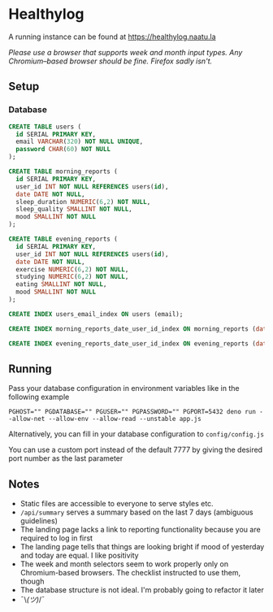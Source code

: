 # Healthylog

A running instance can be found at https://healthylog.naatu.la

*Please use a browser that supports week and month input types. Any Chromium–based browser should be fine. Firefox sadly isn't.*

## Setup

### Database

```sql
CREATE TABLE users (
  id SERIAL PRIMARY KEY,
  email VARCHAR(320) NOT NULL UNIQUE,
  password CHAR(60) NOT NULL
);

CREATE TABLE morning_reports (
  id SERIAL PRIMARY KEY,
  user_id INT NOT NULL REFERENCES users(id),
  date DATE NOT NULL,
  sleep_duration NUMERIC(6,2) NOT NULL,
  sleep_quality SMALLINT NOT NULL,
  mood SMALLINT NOT NULL
);

CREATE TABLE evening_reports (
  id SERIAL PRIMARY KEY,
  user_id INT NOT NULL REFERENCES users(id),
  date DATE NOT NULL,
  exercise NUMERIC(6,2) NOT NULL,
  studying NUMERIC(6,2) NOT NULL,
  eating SMALLINT NOT NULL,
  mood SMALLINT NOT NULL
);

CREATE INDEX users_email_index ON users (email);

CREATE INDEX morning_reports_date_user_id_index ON morning_reports (date, user_id);

CREATE INDEX evening_reports_date_user_id_index ON evening_reports (date, user_id);
```

## Running
Pass your database configuration in environment variables like in the following example
```
PGHOST="" PGDATABASE="" PGUSER="" PGPASSWORD="" PGPORT=5432 deno run --allow-net --allow-env --allow-read --unstable app.js
```
Alternatively, you can fill in your database configuration to `config/config.js`

You can use a custom port instead of the default 7777 by giving the desired port number as the last parameter

## Notes
- Static files are accessible to everyone to serve styles etc.
- `/api/summary` serves a summary based on the last 7 days (ambiguous guidelines)
- The landing page lacks a link to reporting functionality because you are required to log in first
- The landing page tells that things are looking bright if mood of yesterday and today are equal. I like positivity
- The week and month selectors seem to work properly only on Chromium-based browsers. The checklist instructed to use them, though
- The database structure is not ideal. I'm probably going to refactor it later
- ¯\\_(ツ)_/¯

